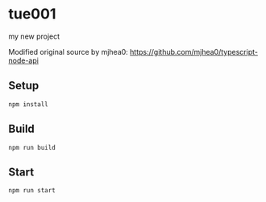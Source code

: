 # tue001

my new project

Modified original source by mjhea0: https://github.com/mjhea0/typescript-node-api

## Setup

`npm install`

## Build

`npm run build`

## Start

`npm run start`
